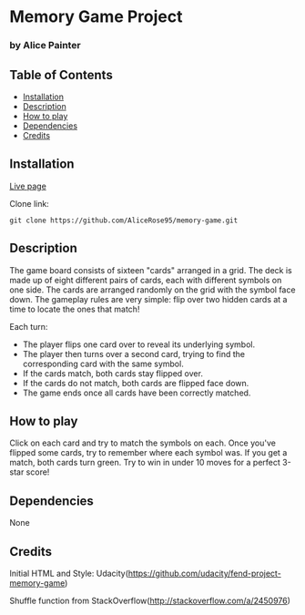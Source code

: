 # Memory Game Project
### by Alice Painter

## Table of Contents

* [Installation](#installation)
* [Description](#description)
* [How to play](#howtoplay)
* [Dependencies](#dependencies)
* [Credits](#credits)

## Installation

[Live page](https://alicerose95.github.io/memory-game/)

Clone link:

`git clone https://github.com/AliceRose95/memory-game.git`

## Description

The game board consists of sixteen "cards" arranged in a grid. The deck is made up of eight different pairs of cards, each with different symbols on one side. The cards are arranged randomly on the grid with the symbol face down. The gameplay rules are very simple: flip over two hidden cards at a time to locate the ones that match!

Each turn:

- The player flips one card over to reveal its underlying symbol.
- The player then turns over a second card, trying to find the corresponding card with the same symbol.
- If the cards match, both cards stay flipped over.
- If the cards do not match, both cards are flipped face down.
- The game ends once all cards have been correctly matched.

## How to play

Click on each card and try to match the symbols on each. Once you've flipped some cards, try to remember where each symbol was. If you get a match, both cards turn green.
Try to win in under 10 moves for a perfect 3-star score!

## Dependencies

None

## Credits

Initial HTML and Style: Udacity(https://github.com/udacity/fend-project-memory-game)

Shuffle function from StackOverflow(http://stackoverflow.com/a/2450976)
